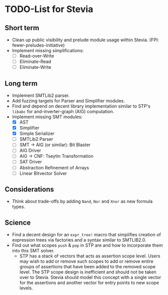 # TODO-List for Stevia

## Short term

- Clean up public visibility and prelude module usage within Stevia. (FPI: fewer-preludes-initiative)
- Implement missing simplifications:
	- [ ] Read-over-Write
	- [ ] Eliminate-Read
	- [ ] Eliminate-Write

## Long term

- Implement SMTLib2 parser.
- Add fuzzing targets for Parser and Simplifier modules.
- Find and depend on decent library implementation similar to STP's `libabc` for and-inverter-graph (AIG) computation.
- Implement missing SMT modules:
	- [x] AST
	- [x] Simplifier
	- [x] Simple Serializer
	- [ ] SMTLib2 Parser
	- [ ] SMT -> AIG (or similar): Bit Blaster
	- [ ] AIG Driver
	- [ ] AIG -> CNF: Tseytin Transformation
	- [ ] SAT Driver
	- [ ] Abstraction Refinement of Arrays
	- [ ] Linear Bitvector Solver

## Considerations

- Think about trade-offs by adding `Nand`, `Nor` and `Xnor` as new formula types.

## Science

- Find a decent design for an `expr_tree!` macro that simplifies creation of expression trees via factories and a syntax similar to SMTLIB2.0.
- Find out what scopes `push` & `pop` in STP are and how to incorporate them into this SMT solver.
	- STP has a stack of vectors that acts as assertion scope level. Users may wish to add or remove such scopes to add or remove entire groups of assertions that have been added to the removed scope level. The STP scope design is inefficient and should not be taken over to Stevia. Stevia should model this concept with a single vector for the assertions and another vector for entry points to new scope levels.
